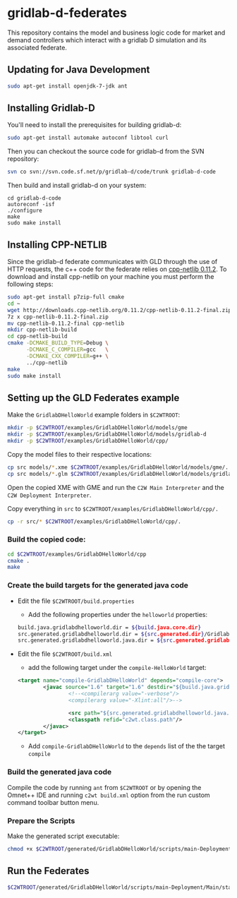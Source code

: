 # gridlab-d-federates
This repository contains the model and business logic code for market and demand controllers which interact with a gridlab D simulation and its associated federate.

## Updating for Java Development

```bash
sudo apt-get install openjdk-7-jdk ant
```

## Installing Gridlab-D

You'll need to install the prerequisites for building gridlab-d:

```bash
sudo apt-get install automake autoconf libtool curl
```

Then you can checkout the source code for gridlab-d from the SVN repository:

```bash
svn co svn://svn.code.sf.net/p/gridlab-d/code/trunk gridlab-d-code
```

Then build and install gridlab-d on your system:

```baash
cd gridlab-d-code
autoreconf -isf
./configure
make
sudo make install
```

## Installing CPP-NETLIB

Since the gridlab-d federate communicates with GLD through the use of HTTP requests, the c++ code for the federate relies on [cpp-netlib 0.11.2](http://cpp-netlib.org).  To download and install cpp-netlib on your machine you must perform the following steps:

```bash
sudo apt-get install p7zip-full cmake
cd ~
wget http://downloads.cpp-netlib.org/0.11.2/cpp-netlib-0.11.2-final.zip
7z x cpp-netlib-0.11.2-final.zip
mv cpp-netlib-0.11.2-final cpp-netlib
mkdir cpp-netlib-build
cd cpp-netlib-build
cmake -DCMAKE_BUILD_TYPE=Debug \
      -DCMAKE_C_COMPILER=gcc   \
      -DCMAKE_CXX_COMPILER=g++ \
      ../cpp-netlib
make
sudo make install
```

## Setting up the GLD Federates example

Make the `GridlabDHelloWorld` example folders in `$C2WTROOT`:

```bash
mkdir -p $C2WTROOT/examples/GridlabDHelloWorld/models/gme
mkdir -p $C2WTROOT/examples/GridlabDHelloWorld/models/gridlab-d
mkdir -p $C2WTROOT/examples/GridlabDHelloWorld/cpp/
```

Copy the model files to their respective locations:

```bash
cp src models/*.xme $C2WTROOT/examples/GridlabDHelloWorld/models/gme/.
cp src models/*.glm $C2WTROOT/examples/GridlabDHelloWorld/models/gridlab-d/.
```

Open the copied XME with GME and run the `C2W Main Interpreter` and the `C2W Deployment Interpreter`.

Copy everything in `src` to `$C2WTROOT/examples/GridlabDHelloWorld/cpp/.`

```bash
cp -r src/* $C2WTROOT/examples/GridlabDHelloWorld/cpp/.
```

### Build the copied code:

```bash
cd $C2WTROOT/examples/GridlabDHelloWorld/cpp
cmake .
make
```

### Create the build targets for the generated java code

  * Edit the file `$C2WTROOT/build.properties`

    * Add the following properties under the `helloworld` properties:

    ```bash
    build.java.gridlabdhelloworld.dir = ${build.java.core.dir}
    src.generated.gridlabdhelloworld.dir = ${src.generated.dir}/GridlabDHelloWorld
    src.generated.gridlabdhelloworld.java.dir = ${src.generated.gridlabdhelloworld.dir}/java
    ```

  * Edit the file `$C2WTROOT/build.xml`

    * add the following target under the `compile-HelloWorld` target:

    ```xml
    <target name="compile-GridlabDHelloWorld" depends="compile-core">
            <javac source="1.6" target="1.6" destdir="${build.java.gridlabdhelloworld.dir}" debug="on" debuglevel="lines,vars,source" includejavaruntime="yes" includeantruntime="yes" failonerror="false" nowarn="true">
                    <!--<compilerarg value="-verbose"/>
                    <compilerarg value="-Xlint:all"/>-->

                    <src path="${src.generated.gridlabdhelloworld.java.dir}"/>
                    <classpath refid="c2wt.class.path"/>
            </javac>
    </target>
    ```

    * Add `compile-GridlabDHelloWorld` to the `depends` list of the the target `compile`

### Build the generated java code

Compile the code by running `ant` from `$C2WTROOT` or by opening the
Omnet++ IDE and running `c2wt build.xml` option from the run custom
command toolbar button menu.

### Prepare the Scripts

Make the generated script executable:

```bash
chmod +x $C2WTROOT/generated/GridlabDHelloWorld/scripts/main-Deployment/Main/start.sh
```

## Run the Federates

```bash
$C2WTROOT/generated/GridlabDHelloWorld/scripts/main-Deployment/Main/start.sh
```
